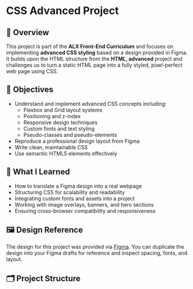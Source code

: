 # CSS Advanced Project

## 📌 Overview

This project is part of the **ALX Front-End Curriculum** and focuses on implementing **advanced CSS styling** based on a design provided in Figma. It builds upon the HTML structure from the **HTML, advanced** project and challenges us to turn a static HTML page into a fully styled, pixel-perfect web page using CSS.

## 🎯 Objectives

- Understand and implement advanced CSS concepts including:
  - Flexbox and Grid layout systems
  - Positioning and z-index
  - Responsive design techniques
  - Custom fonts and text styling
  - Pseudo-classes and pseudo-elements
- Reproduce a professional design layout from Figma
- Write clean, maintainable CSS
- Use semantic HTML5 elements effectively

## 🧠 What I Learned

- How to translate a Figma design into a real webpage
- Structuring CSS for scalability and readability
- Integrating custom fonts and assets into a project
- Working with image overlays, banners, and hero sections
- Ensuring cross-browser compatibility and responsiveness

## 🖼️ Design Reference

The design for this project was provided via [Figma](https://www.figma.com/). You can duplicate the design into your Figma drafts for reference and inspect spacing, fonts, and layout.

## 🗂️ Project Structure

